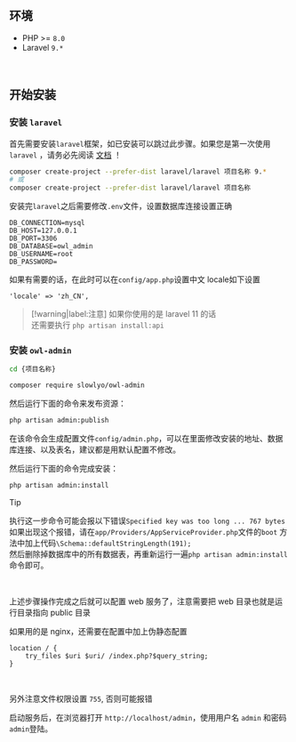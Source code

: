 ## __环境__

- PHP >= `8.0`
- Laravel `9.*`

<br>

## __开始安装__

### 安装 `laravel`

首先需要安装`laravel`框架，如已安装可以跳过此步骤。如果您是第一次使用`laravel`
，请务必先阅读 [文档](https://learnku.com/docs/laravel/9.x/installation/12200) ！

```bash
composer create-project --prefer-dist laravel/laravel 项目名称 9.*
# 或
composer create-project --prefer-dist laravel/laravel 项目名称
```

安装完`laravel`之后需要修改`.env`文件，设置数据库连接设置正确

```
DB_CONNECTION=mysql
DB_HOST=127.0.0.1
DB_PORT=3306
DB_DATABASE=owl_admin
DB_USERNAME=root
DB_PASSWORD=
```

如果有需要的话，在此时可以在`config/app.php`设置中文
locale如下设置

```
'locale' => 'zh_CN',
```

> [!warning|label:注意]
> 如果你使用的是 laravel 11 的话 <br>
> 还需要执行 `php artisan install:api`

### 安装 `owl-admin`

```bash
cd {项目名称}

composer require slowlyo/owl-admin
```

然后运行下面的命令来发布资源：

```bash
php artisan admin:publish
```

在该命令会生成配置文件`config/admin.php`，可以在里面修改安装的地址、数据库连接、以及表名，建议都是用默认配置不修改。

然后运行下面的命令完成安装：

```bash
php artisan admin:install
```

> [!TIP]
> 执行这一步命令可能会报以下错误`Specified key was too long ... 767 bytes` <br>
> 如果出现这个报错，请在`app/Providers/AppServiceProvider.php`文件的`boot`
> 方法中加上代码`\Schema::defaultStringLength(191);`<br>
> 然后删除掉数据库中的所有数据表，再重新运行一遍`php artisan admin:install`命令即可。

<br>

上述步骤操作完成之后就可以配置 web 服务了，注意需要把 web 目录也就是运行目录指向 public 目录

如果用的是 nginx，还需要在配置中加上伪静态配置

```
location / {
    try_files $uri $uri/ /index.php?$query_string;
}
```

<br>

另外注意文件权限设置 `755`, 否则可能报错

启动服务后，在浏览器打开 `http://localhost/admin`，使用用户名 `admin` 和密码 `admin`登陆。
